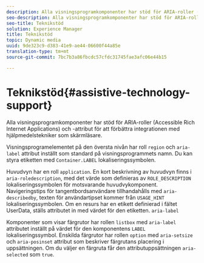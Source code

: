 ```yaml
---
description: Alla visningsprogramkomponenter har stöd för ARIA-roller (Accessible Rich Internet Applications) och -attribut för att förbättra integrationen med hjälpmedelstekniker som skärmläsare.
seo-description: Alla visningsprogramkomponenter har stöd för ARIA-roller (Accessible Rich Internet Applications) och -attribut för att förbättra integrationen med hjälpmedelstekniker som skärmläsare.
seo-title: Teknikstöd
solution: Experience Manager
title: Teknikstöd
topic: Dynamic media
uuid: 9de323c9-d383-41e9-ae44-06600f44a85e
translation-type: tm+mt
source-git-commit: 7bc7b3a86fbcdc57cfdc31745fae3afc06e44b15

---
```



# Teknikstöd{#assistive-technology-support}

Alla visningsprogramkomponenter har stöd för ARIA-roller (Accessible Rich Internet Applications) och -attribut för att förbättra integrationen med hjälpmedelstekniker som skärmläsare.

Visningsprogramelementet på den översta nivån har roll `region` och `aria-label` attribut inställt som standard på visningsprogrammets namn. Du kan styra etiketten med `Container.LABEL` lokaliseringssymbolen.

Huvudvyn har en roll `application`. En kort beskrivning av huvudvyn finns i `aria-roledescription`, med det värde som definieras av `ROLE_DESCRIPTION` lokaliseringssymbolen för motsvarande huvudvykomponent. Navigeringstips för tangentbordsanvändare tillhandahålls med `aria-describedby`, texten för användartipset kommer från `USAGE_HINT` lokaliseringssymbolen. Om en resurs har en etikett definierad i fältet UserData, ställs attributet in med värdet för den etiketten. `aria-label`

Komponenter som visar färgrutor har rollen `listbox` med `aria-label` attributet inställt på värdet för den komponentens `LABEL` lokaliseringssymbol. Enskilda färgrutor har rollen `option` med `aria-setsize` och `aria-posinset` attribut som beskriver färgrutans placering i uppsättningen. Om du väljer en färgruta får den attributuppsättningen `aria-selected` som `true`.
